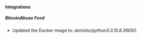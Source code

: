 #### Integrations
##### BitcoinAbuse Feed
- Updated the Docker image to: *demisto/python3:3.10.8.36650*.
